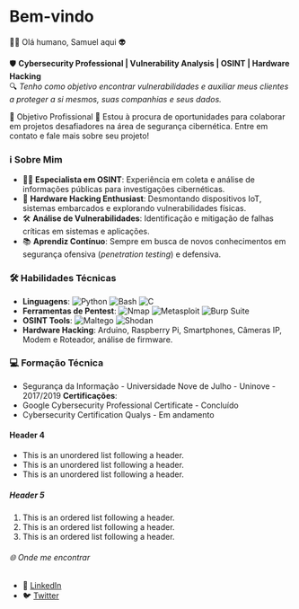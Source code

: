 <!---
layout: default
--->

<!--Text can be **bold**, _italic_, or ~~strikethrough~~.-->

<!--[Link to another page](./another-page.html).--

There should be whitespace between paragraphs.

There should be whitespace between paragraphs. We recommend including a README, or a file with information about your project.-->

# Bem-vindo

👨‍💻 Olá humano, Samuel aqui 👽

🛡️ **Cybersecurity Professional | Vulnerability Analysis | OSINT | Hardware Hacking**  
🔍 *Tenho como objetivo encontrar vulnerabilidades e auxiliar meus clientes a proteger a si mesmos, suas companhias e seus dados.*

🎯 Objetivo Profissional
🚀 Estou à procura de oportunidades para colaborar em projetos desafiadores na área de segurança cibernética. Entre em contato e fale mais sobre seu projeto!

<!--This is a normal paragraph following a header. GitHub is a code hosting platform for version control and collaboration. It lets you and others work together on projects from anywhere.-->

### ℹ️ Sobre Mim

- 🕵️‍♂️ **Especialista em OSINT**: Experiência em coleta e análise de informações públicas para investigações cibernéticas.
- 🔧 **Hardware Hacking Enthusiast**: Desmontando dispositivos IoT, sistemas embarcados e explorando vulnerabilidades físicas.
- 🛠️ **Análise de Vulnerabilidades**: Identificação e mitigação de falhas críticas em sistemas e aplicações.
- 📚 **Aprendiz Contínuo**: Sempre em busca de novos conhecimentos em segurança ofensiva (*penetration testing*) e defensiva.
<!---This is a blockquote following a header.
 When something is important enough, you do it even if the odds are not in your favor. --->
### 🛠️ Habilidades Técnicas
- **Linguagens**: ![Python](https://img.shields.io/badge/-Python-3776AB?style=flat-square&logo=python&logoColor=white) ![Bash](https://img.shields.io/badge/-Bash-4EAA25?style=flat-square&logo=gnu-bash&logoColor=white) ![C](https://img.shields.io/badge/-C-A8B9CC?style=flat-square&logo=c&logoColor=white)
- **Ferramentas de Pentest**: ![Nmap](https://img.shields.io/badge/-Nmap-4682B4?style=flat-square&logo=nmap&logoColor=white) ![Metasploit](https://img.shields.io/badge/-Metasploit-1F2937?style=flat-square&logo=metasploit&logoColor=white) ![Burp Suite](https://img.shields.io/badge/-Burp_Suite-FE7A16?style=flat-square&logo=burp-suite&logoColor=white)
- **OSINT Tools**: ![Maltego](https://img.shields.io/badge/-Maltego-1B1F23?style=flat-square&logo=data:image/svg+xml;base64,[...]&logoColor=white) ![Shodan](https://img.shields.io/badge/-Shodan-F80000?style=flat-square&logo=shodan&logoColor=white)
- **Hardware Hacking**: Arduino, Raspberry Pi, Smartphones, Câmeras IP, Modem e Roteador, análise de firmware.

### 💻 **Formação Técnica**
- Segurança da Informação - Universidade Nove de Julho - Uninove - 2017/2019
  **Certificações**:
- Google Cybersecurity Professional Certificate - Concluído
- Cybersecurity Certification Qualys - Em andamento
  


<!--- //```js
// Javascript code with syntax highlighting.
var fun = function lang(l) {
  dateformat.i18n = require('./lang/' + l)
  return true;
}
``` --->


<!--- //```ruby
# Ruby code with syntax highlighting
GitHubPages::Dependencies.gems.each do |gem, version|
  s.add_dependency(gem, "= #{version}")
end
``` --->


#### Header 4

*   This is an unordered list following a header.
*   This is an unordered list following a header.
*   This is an unordered list following a header.

##### Header 5

1.  This is an ordered list following a header.
2.  This is an ordered list following a header.
3.  This is an ordered list following a header.

###### 🌐 Onde me encontrar
- 💼 [LinkedIn](https://www.linkedin.com/in/samuelsants/)
- 🐦 [Twitter](https://twitter.com/seutwitter)

<!--
Header 6

| head1        | head two          | three |
|:-------------|:------------------|:------|
| ok           | good swedish fish | nice  |
| out of stock | good and plenty   | nice  |
| ok           | good `oreos`      | hmm   |
| ok           | good `zoute` drop | yumm  |

### There's a horizontal rule below this.

* * *

### Here is an unordered list:

*   Item foo
*   Item bar
*   Item baz
*   Item zip

### And an ordered list:

1.  Item one
1.  Item two
1.  Item three
1.  Item four

### And a nested list:

- level 1 item
  - level 2 item
  - level 2 item
    - level 3 item
    - level 3 item
- level 1 item
  - level 2 item
  - level 2 item
  - level 2 item
- level 1 item
  - level 2 item
  - level 2 item
- level 1 item

<!--Small image

![Octocat](https://github.githubassets.com/images/icons/emoji/octocat.png)

### Large image

![Branching](https://guides.github.com/activities/hello-world/branching.png)


### Definition lists can be used with HTML syntax.

<dl>
<dt>Name</dt>
<dd>Godzilla</dd>
<dt>Born</dt>
<dd>1952</dd>
<dt>Birthplace</dt>
<dd>Japan</dd>
<dt>Color</dt>
<dd>Green</dd>
</dl>

```
Long, single-line code blocks should not wrap. They should horizontally scroll if they are too long. This line should be long enough to demonstrate this.
```

```
The final element.
``` -->
